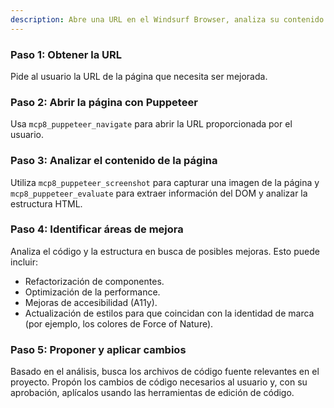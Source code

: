 ```yaml
---
description: Abre una URL en el Windsurf Browser, analiza su contenido y estructura, y propone mejoras de código.
---
```


### Paso 1: Obtener la URL
Pide al usuario la URL de la página que necesita ser mejorada.

### Paso 2: Abrir la página con Puppeteer
Usa `mcp8_puppeteer_navigate` para abrir la URL proporcionada por el usuario.

### Paso 3: Analizar el contenido de la página
Utiliza `mcp8_puppeteer_screenshot` para capturar una imagen de la página y `mcp8_puppeteer_evaluate` para extraer información del DOM y analizar la estructura HTML.

### Paso 4: Identificar áreas de mejora
Analiza el código y la estructura en busca de posibles mejoras. Esto puede incluir:
-   Refactorización de componentes.
-   Optimización de la performance.
-   Mejoras de accesibilidad (A11y).
-   Actualización de estilos para que coincidan con la identidad de marca (por ejemplo, los colores de Force of Nature).

### Paso 5: Proponer y aplicar cambios
Basado en el análisis, busca los archivos de código fuente relevantes en el proyecto. Propón los cambios de código necesarios al usuario y, con su aprobación, aplícalos usando las herramientas de edición de código.
